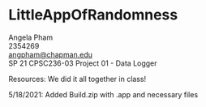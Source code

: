 # LittleAppOfRandomness

Angela Pham  
2354269  
angpham@chapman.edu  
SP 21 CPSC236-03
Project 01 - Data Logger

Resources: We did it all together in class!

5/18/2021: Added Build.zip with .app and necessary files
